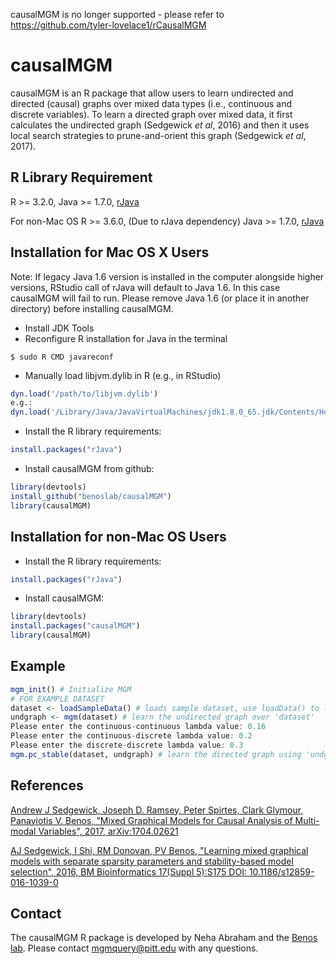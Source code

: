 causalMGM is no longer supported - please refer to https://github.com/tyler-lovelace1/rCausalMGM

# causalMGM
causalMGM is an R package that allow users to learn undirected and directed (causal) graphs over mixed data types (i.e., continuous and discrete variables). To learn a directed graph over mixed data, it first calculates the undirected graph (Sedgewick *et al*, 2016) and then it uses local search strategies to prune-and-orient this graph (Sedgewick *et al*, 2017).

## R Library Requirement
R >= 3.2.0,
Java >= 1.7.0,
[rJava](https://CRAN.R-project.org/package=rJava)

For non-Mac OS
R >= 3.6.0, (Due to rJava dependency)
Java >= 1.7.0,
[rJava](https://CRAN.R-project.org/package=rJava)


## Installation for Mac OS X Users
Note: If legacy Java 1.6 version is installed in the computer alongside higher versions, RStudio call of rJava will default to Java 1.6. In this case causalMGM will fail to run. Please remove Java 1.6 (or place it in another directory) before installing causalMGM.

- Install JDK Tools
- Reconfigure R installation for Java in the terminal
```
$ sudo R CMD javareconf
```
- Manually load libjvm.dylib in R (e.g., in RStudio)
```R
dyn.load('/path/to/libjvm.dylib')
e.g.:
dyn.load('/Library/Java/JavaVirtualMachines/jdk1.8.0_65.jdk/Contents/Home/jre/lib/server/libjvm.dylib')
```
- Install the R library requirements:
```R
install.packages("rJava")
```
- Install causalMGM from github:
```R
library(devtools)
install_github("benoslab/causalMGM")
library(causalMGM)
```

## Installation for non-Mac OS Users
- Install the R library requirements:
```R
install.packages("rJava")
```
- Install causalMGM:
```R
library(devtools)
install.packages("causalMGM")
library(causalMGM)
```

## Example
```R
mgm_init() # Initialize MGM
# FOR EXAMPLE DATASET 
dataset <- loadSampleData() # loads sample dataset, use loadData() to load own dataset
undgraph <- mgm(dataset) # learn the undirected graph over 'dataset'
Please enter the continuous-continuous lambda value: 0.16
Please enter the continuous-discrete lambda value: 0.2
Please enter the discrete-discrete lambda value: 0.3
mgm.pc_stable(dataset, undgraph) # learn the directed graph using 'undgraph' as skeleton to guide local searches.
```

## References
[Andrew J Sedgewick, Joseph D. Ramsey, Peter Spirtes, Clark Glymour, Panayiotis V. Benos, "Mixed Graphical Models for Causal Analysis of Multi-modal Variables", 2017, arXiv:1704.02621](https://arxiv.org/abs/1704.02621)

[AJ Sedgewick, I Shi, RM Donovan, PV Benos, "Learning mixed graphical models with separate sparsity parameters and stability-based model selection", 2016, BM Bioinformatics 17(Suppl 5):S175 DOI: 10.1186/s12859-016-1039-0](https://bmcbioinformatics.biomedcentral.com/articles/10.1186/s12859-016-1039-0)

## Contact
The causalMGM R package is developed by Neha Abraham and the [Benos lab](http://www.csb.pitt.edu/Faculty/benos/). Please contact <mgmquery@pitt.edu> with any questions.
